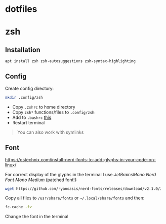 # dotfiles

# zsh

## Installation

```sh
apt install zsh zsh-autosuggestions zsh-syntax-highlighting
```

## Config

Create config directory:

```sh
mkdir .config/zsh
```

- Copy `.zshrc` to home directory
- Copy `zsh*` functions/files to `.config/zsh`
- Add to `.bashrc` [this](https://github.com/stevomat/dotfiles/blob/5140aaa14b9030c30b72c1636e5c87f6e3be8f49/zsh/.bashrc#L119-L120) 
- Restart terminal
> You can also work with symlinks

## Font 

https://ostechnix.com/install-nerd-fonts-to-add-glyphs-in-your-code-on-linux/

For correct display of the glyphs in the terminal I use *JetBrainsMono Nerd Font Mono Medium* (patched font!):

```sh
wget https://github.com/ryanoasis/nerd-fonts/releases/download/v2.1.0/JetBrainsMono.zip
```
Copy all files to `/usr/share/fonts` or `~/.local/share/fonts` and then:

```sh
fc-cache -fv
```

Change the font in the terminal
